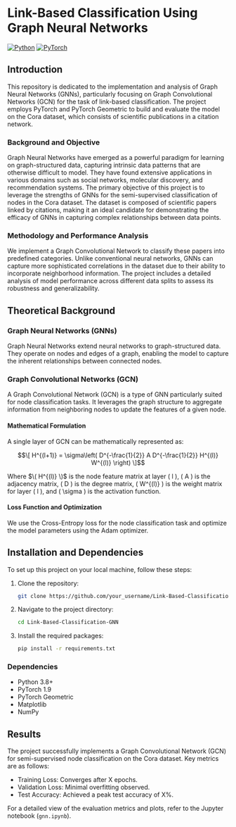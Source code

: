 # Link-Based Classification Using Graph Neural Networks
[![Python](https://img.shields.io/badge/python-3.8-blue)](https://www.python.org/)
[![PyTorch](https://img.shields.io/badge/PyTorch-1.9-red)](https://pytorch.org/)

## Introduction

This repository is dedicated to the implementation and analysis of Graph Neural Networks (GNNs), particularly focusing on Graph Convolutional Networks (GCN) for the task of link-based classification. The project employs PyTorch and PyTorch Geometric to build and evaluate the model on the Cora dataset, which consists of scientific publications in a citation network.

### Background and Objective

Graph Neural Networks have emerged as a powerful paradigm for learning on graph-structured data, capturing intrinsic data patterns that are otherwise difficult to model. They have found extensive applications in various domains such as social networks, molecular discovery, and recommendation systems. The primary objective of this project is to leverage the strengths of GNNs for the semi-supervised classification of nodes in the Cora dataset. The dataset is composed of scientific papers linked by citations, making it an ideal candidate for demonstrating the efficacy of GNNs in capturing complex relationships between data points.

### Methodology and Performance Analysis

We implement a Graph Convolutional Network to classify these papers into predefined categories. Unlike conventional neural networks, GNNs can capture more sophisticated correlations in the dataset due to their ability to incorporate neighborhood information. The project includes a detailed analysis of model performance across different data splits to assess its robustness and generalizability.

## Theoretical Background

### Graph Neural Networks (GNNs)

Graph Neural Networks extend neural networks to graph-structured data. They operate on nodes and edges of a graph, enabling the model to capture the inherent relationships between connected nodes.

### Graph Convolutional Networks (GCN)

A Graph Convolutional Network (GCN) is a type of GNN particularly suited for node classification tasks. It leverages the graph structure to aggregate information from neighboring nodes to update the features of a given node.

#### Mathematical Formulation

A single layer of GCN can be mathematically represented as:

$$\[
H^{(l+1)} = \sigma\left( D^{-\frac{1}{2}} A D^{-\frac{1}{2}} H^{(l)} W^{(l)} \right)
\]$$

Where $\( H^{(l)} \)$ is the node feature matrix at layer \( l \), \( A \) is the adjacency matrix, \( D \) is the degree matrix, \( W^{(l)} \) is the weight matrix for layer \( l \), and \( \sigma \) is the activation function.

#### Loss Function and Optimization

We use the Cross-Entropy loss for the node classification task and optimize the model parameters using the Adam optimizer.

## Installation and Dependencies

To set up this project on your local machine, follow these steps:

1. Clone the repository:
    ```bash
    git clone https://github.com/your_username/Link-Based-Classification-GNN.git
    ```

2. Navigate to the project directory:
    ```bash
    cd Link-Based-Classification-GNN
    ```

3. Install the required packages:
    ```bash
    pip install -r requirements.txt
    ```

### Dependencies

- Python 3.8+
- PyTorch 1.9
- PyTorch Geometric
- Matplotlib
- NumPy

## Results

The project successfully implements a Graph Convolutional Network (GCN) for semi-supervised node classification on the Cora dataset. Key metrics are as follows:

- Training Loss: Converges after X epochs.
- Validation Loss: Minimal overfitting observed.
- Test Accuracy: Achieved a peak test accuracy of X%.

For a detailed view of the evaluation metrics and plots, refer to the Jupyter notebook (`gnn.ipynb`).